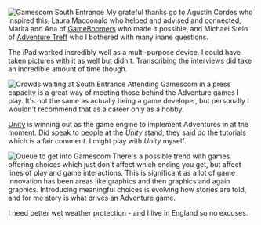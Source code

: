 ![Gamescom South Entrance](GamescomSouthEntrance.JPG)
My grateful thanks go to Agustin Cordes who inspired this,
Laura Macdonald who helped and advised and connected,
Marita and Ana of [GameBoomers](http://www.gameboomers.com) who made it possible,
and Michael Stein of [Adventure Treff](http://www.adventure-treff.de)
who I bothered with many inane questions.

The iPad worked incredibly well as a multi-purpose device. I could have
taken pictures with it as well but didn't. Transcribing the
interviews did take an incredible amount of time though.

![Crowds waiting at South Entrance](DSCF5424.JPG)
Attending Gamescom in a press capacity is a great way of meeting
those behind the Adventure games I play. It's not the same as
actually being a game developer, but personally I wouldn't recommend
that as a career only as a hobby.

[Unity](https://unity3d.com) is winning out as the game engine to
implement Adventures in at the moment. Did speak to people
at the *Unity* stand, they said do the tutorials which is
a fair comment.  I might play with *Unity* myself.

![Queue to get into Gamescom](PublicQueue.JPG)
There's a possible trend with games offering choices which
just don't affect which ending you get, but affect lines of play
and game interactions. This is significant as a lot of game
innovation has been areas like graphics and then graphics and
again graphics. Introducing meaningful choices is evolving
how stories are told, and
for me story is what drives an Adventure game.

I need better wet weather protection - and I live in England
so no excuses.
